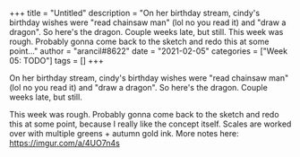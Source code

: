 +++
title = "Untitled"
description = "On her birthday stream, cindy's birthday wishes were \"read chainsaw man\" (lol no you read it) and \"draw a dragon\". So here's the dragon. Couple weeks late, but still.  This week was rough. Probably gonna come back to the sketch and redo this at some point..."
author = "arancil#8622"
date = "2021-02-05"
categories = ["Week 05: TODO"]
tags = []
+++

On her birthday stream, cindy's birthday wishes were "read chainsaw man" (lol no you read it) and "draw a dragon". So here's the dragon. Couple weeks late, but still.

This week was rough. Probably gonna come back to the sketch and redo this at some point, because I really like the concept itself. Scales are worked over with multiple greens + autumn gold ink. 
More notes here: https://imgur.com/a/4UO7n4s
